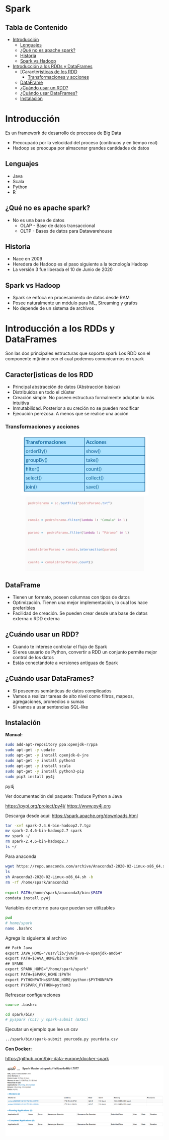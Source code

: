 # Spark <!-- omit in toc -->

## Tabla de Contenido<!-- omit in toc -->
- [Introducción](#introducción)
  - [Lenguajes](#lenguajes)
  - [¿Qué no es apache spark?](#qué-no-es-apache-spark)
  - [Historia](#historia)
  - [Spark vs Hadoop](#spark-vs-hadoop)
- [Introducción a los RDDs y DataFrames](#introducción-a-los-rdds-y-dataframes)
  - [Caracter[isticas de los RDD](#caracteristicas-de-los-rdd)
    - [Transformaciones y acciones](#transformaciones-y-acciones)
  - [DataFrame](#dataframe)
  - [¿Cuándo usar un RDD?](#cuándo-usar-un-rdd)
  - [¿Cuándo usar DataFrames?](#cuándo-usar-dataframes)
  - [Instalación](#instalación)

# Introducción

Es un framework de desarrollo de procesos de Big Data

* Preocupado por la velocidad del proceso (continuos y en tiempo real)
* Hadoop se preocupa por almacenar grandes cantidades de datos

## Lenguajes

* Java
* Scala
* Python
* R

## ¿Qué no es apache spark?

* No es una base de datos
  * OLAP - Base de datos transaccional
  * OLTP - Bases de datos para Datawarehouse

## Historia

* Nace en 2009
* Heredera de Hadoop es el paso siguiente a la tecnología Hadoop
* La versión 3 fue liberada el 10 de Junio de 2020

## Spark vs Hadoop

* Spark se enfoca en procesamiento de datos desde RAM
* Posee naturalmente un módulo para ML, Streaming y grafos
* No depende de un sistema de archivos

# Introducción a los RDDs y DataFrames

Son las dos principales estructuras que soporta spark
Los RDD son el componente m[inimo con el cual podemos comunicarnos en spark

## Caracter[isticas de los RDD

* Principal abstracción de datos (Abstracción básica)
* Distribuidos en todo el clúster
* Creación simple. No poseen estructura formalmente adoptan la más intuitiva
* Inmutabilidad. Posterior a su creción no se pueden modificar
* Ejecución perezosa. A menos que se realice una acción

### Transformaciones y acciones

<div align="center">
  <img src="img/1.png">
</div>

<div align="center">
  <img src="img/2.png">
</div>

## DataFrame

* Tienen un formato, poseen columnas con tipos de datos
* Optimización. Tienen una mejor implementación, lo cual los hace preferibles
* Facilidad de creación. Se pueden crear desde una base de datos externa o RDD externa

## ¿Cuándo usar un RDD?

* Cuando te interese controlar el flujo de Spark
* Si eres usuario de Python, convertir a RDD un conjunto permite mejor control de los datos
* Estás conectándote a versiones antiguas de Spark

## ¿Cuándo usar DataFrames?

* Si poseemos semánticas de datos complicados
* Vamos a realizar tareas de alto nivel como filtros, mapeos, agregaciones, promedios o sumas
* Si vamos a usar sentencias SQL-like

## Instalación

**Manual:**

```sh
sudo add-apt-repository ppa:openjdk-r/ppa
sudo apt-get -y update
sudo apt-get -y install openjdk-8-jre
sudo apt-get -y install python3
sudo apt-get -y install scala
sudo apt-get -y install python3-pip
sudo pip3 install py4j
```

py4j

Ver documentación del paquete: Traduce Python a Java

https://pypi.org/project/py4j/
https://www.py4j.org

Descarga desde aquí: https://spark.apache.org/downloads.html

```sh
tar -xvf spark-2.4.6-bin-hadoop2.7.tgz
mv spark-2.4.6-bin-hadoop2.7 spark
mv spark ~/
rm spark-2.4.6-bin-hadoop2.7
ls ~/
```

Para anaconda

```sh
wget https://repo.anaconda.com/archive/Anaconda3-2020-02-Linux-x86_64.sh
ls
sh Anaconda3-2020-02-Linux-x86_64.sh -b
rm -rf /home/spark/anaconda3

export PATH=/home/spark/anaconda3/bin:$PATH
condata install py4j
```

Variables de entorno para que puedan ser utilizables

```sh
pwd
# home/spark
nano .bashrc
```

Agrega lo siguiente al archivo

```txt
## Path Java
export JAVA_HOME="/usr/lib/jvm/java-8-openjdk-amd64"
export PATH=$JAVA_HOME/bin:$PATH
## SPARK
export SPARK_HOME="/home/spark/spark"
export PATH=$SPARK_HOME:$PATH
export PYTHONPATH=$SPARK_HOME/python:$PYTHONPATH
export PYSPARK_PYTHON=python3
```

Refrescar configuraciones

```sh
source .bashrc
```

```sh
cd spark/bin/
# pyspark (CLI) y spark-submit (EXEC)
```

Ejecutar un ejemplo que lee un csv

```sh
../spark/bin/spark-submit yourcode.py yourdata.csv
```

**Con Docker:**

https://github.com/big-data-europe/docker-spark

<div align="center">
  <img src="img/3.png">
</div>